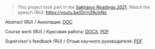 > This project took part in the [Sakharov Readings 2021](http://www.school.ioffe.ru/readings/2021).
> Watch the speech (RU): https://youtu.be/Drrn39cinNs

Abstract (RU) / Аннотация: [DOC](Abstract.doc)

Course work (RU) / Курсовая работа: [DOCX](Курсовая%20работа.docx), [PDF](Курсовая%20работа.pdf)

Supervisor's feedback (RU) / Отзыв научного руководителя: [PDF](Отзыв%20Шугаевой%20Татьяны%20Евгеньевны.pdf)
